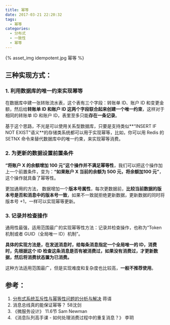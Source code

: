 ```yaml
---
title: 幂等
date: 2017-03-21 22:20:32
tags:
  - 幂等
categories:
  - 分布式 
  - 一致性  
  - 幂等
---
```


<p></p>
<!-- more -->

{% asset_img idempotent.jpg 幂等 %}

## 三种实现方式：

### 1. 利用数据库的唯一约束实现幂等
在数据库中建一张转账流水表，这个表有三个字段：转账单 ID、账户 ID 和变更金额，然后给**转账单 ID 和账户 ID **这两个字段联合起来创建一个**唯一约束**，这样对于相同的转账单 ID 和账户 ID，表里至多只能**存在一条记录**。

基于这个思路，不光是可以使用关系型数据库，只要是支持类似**“INSERT IF NOT EXIST”语义**的存储类系统都可以用于实现幂等，比如，你可以用 Redis 的 SETNX 命令来替代数据库中的唯一约束，来实现幂等消费。

### 2. 为更新的数据设置前置条件
**“将账户 X 的余额增加 100 元”这个操作并不满足幂等性**，我们可以把这个操作加上一个前置条件，变为：**“如果账户 X 当前的余额为 500 元，将余额加100 元”**，这个操作就具备了幂等性。

更加通用的方法， 数据增加一个**版本号属性**，每次更数据前，**比较当前数据的版本号是否和消息中的版本号一致**，如果不一致就拒绝更新数据，更新数据的同时将版本号 +1，一样可以实现幂等更新。

### 3. 记录并检查操作

通用性最强，适用范围最广的实现幂等性方法：记录并检查操作，也称为“Token 机制或者 GUID（全局唯一 ID）机制”。

**具体的实现方法是，在发送消息时，给每条消息指定一个全局唯一的 ID，消费时，先根据这个 ID 检查这条消息是否有被消费过，如果没有消费过，才更新数据，然后将消费状态置为已消费。**

这种方法适用范围最广，但是实现难度和复杂度也比较高，**一般不推荐使用**。

## 参考：

1. [分布式系统互斥性与幂等性问题的分析与解决](https://tech.meituan.com/2016/09/29/distributed-system-mutually-exclusive-idempotence-cerberus-gtis.html) 蒋谞
2. 消息总线真的能保证幂等？ 58沈剑
3. 《微服务设计》 11.6节  Sam Newman
4. 《消息队列高手课 - 如何处理消费过程中的重复消息？》  李玥
